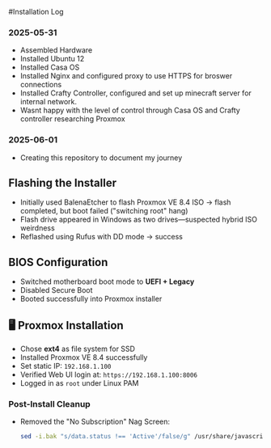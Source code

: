 #Installation Log

### 2025-05-31
- Assembled Hardware
- Installed Ubuntu 12
- Installed Casa OS
- Installed Nginx and configured proxy to use HTTPS for broswer connections
- Installed Crafty Controller, configured and set up minecraft server for internal network.
- Wasnt happy with the level of control through Casa OS and Crafty controller researching Proxmox

### 2025-06-01
- Creating this repository to document my journey
##  Flashing the Installer
- Initially used BalenaEtcher to flash Proxmox VE 8.4 ISO → flash completed, but boot failed ("switching root" hang)
- Flash drive appeared in Windows as two drives—suspected hybrid ISO weirdness
- Reflashed using Rufus with DD mode → success

##  BIOS Configuration
- Switched motherboard boot mode to **UEFI + Legacy**
- Disabled Secure Boot
- Booted successfully into Proxmox installer

## 🖥 Proxmox Installation
- Chose **ext4** as file system for SSD
- Installed Proxmox VE 8.4 successfully
- Set static IP: `192.168.1.100`
- Verified Web UI login at: `https://192.168.1.100:8006`
- Logged in as `root` under Linux PAM

###  Post-Install Cleanup
- Removed the "No Subscription" Nag Screen:
  ```bash
  sed -i.bak "s/data.status !== 'Active'/false/g" /usr/share/javascript/proxmox-widget-toolkit/proxmoxlib.js
